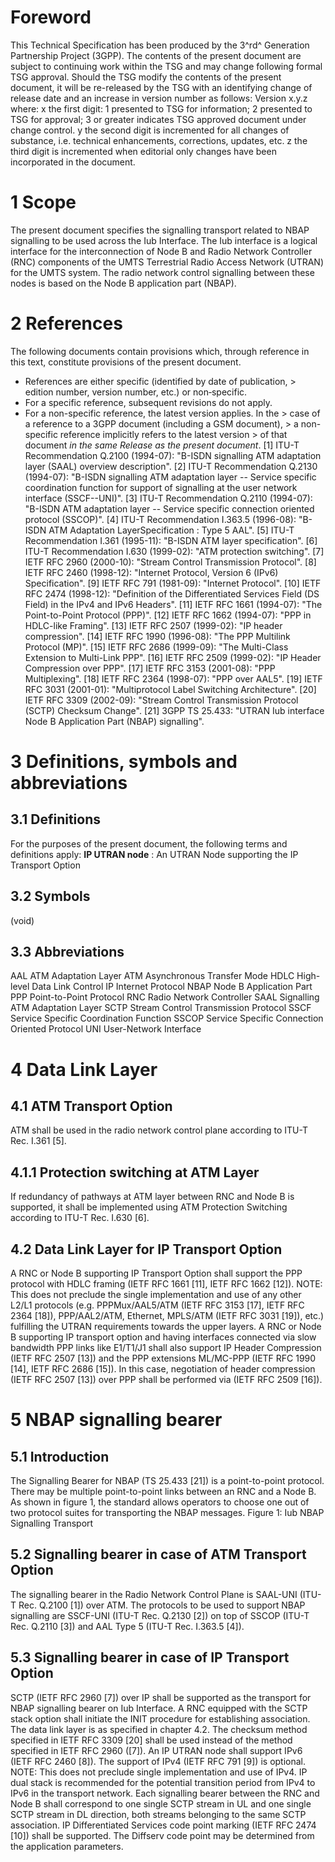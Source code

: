 # Foreword
This Technical Specification has been produced by the 3^rd^ Generation
Partnership Project (3GPP).
The contents of the present document are subject to continuing work within the
TSG and may change following formal TSG approval. Should the TSG modify the
contents of the present document, it will be re-released by the TSG with an
identifying change of release date and an increase in version number as
follows:
Version x.y.z
where:
x the first digit:
1 presented to TSG for information;
2 presented to TSG for approval;
3 or greater indicates TSG approved document under change control.
y the second digit is incremented for all changes of substance, i.e. technical
enhancements, corrections, updates, etc.
z the third digit is incremented when editorial only changes have been
incorporated in the document.
# 1 Scope
The present document specifies the signalling transport related to NBAP
signalling to be used across the Iub Interface. The Iub interface is a logical
interface for the interconnection of Node B and Radio Network Controller (RNC)
components of the UMTS Terrestrial Radio Access Network (UTRAN) for the UMTS
system. The radio network control signalling between these nodes is based on
the Node B application part (NBAP).
# 2 References
The following documents contain provisions which, through reference in this
text, constitute provisions of the present document.
  * References are either specific (identified by date of publication, > edition number, version number, etc.) or non‑specific.
  * For a specific reference, subsequent revisions do not apply.
  * For a non-specific reference, the latest version applies. In the > case of a reference to a 3GPP document (including a GSM document), > a non-specific reference implicitly refers to the latest version > of that document _in the same Release as the present document_.
[1] ITU-T Recommendation Q.2100 (1994-07): \"B-ISDN signalling ATM adaptation
layer (SAAL) overview description\".
[2] ITU-T Recommendation Q.2130 (1994-07): \"B-ISDN signalling ATM adaptation
layer -- Service specific coordination function for support of signalling at
the user network interface (SSCF--UNI)\".
[3] ITU-T Recommendation Q.2110 (1994-07): \"B-ISDN ATM adaptation layer --
Service specific connection oriented protocol (SSCOP)\".
[4] ITU-T Recommendation I.363.5 (1996-08): \"B-ISDN ATM Adaptation
LayerSpecification : Type 5 AAL\".
[5] ITU-T Recommendation I.361 (1995-11): \"B-ISDN ATM layer specification\".
[6] ITU-T Recommendation I.630 (1999-02): \"ATM protection switching\".
[7] IETF RFC 2960 (2000-10): \"Stream Control Transmission Protocol\".
[8] IETF RFC 2460 (1998-12): \"Internet Protocol, Version 6 (IPv6)
Specification\".
[9] IETF RFC 791 (1981-09): \"Internet Protocol\".
[10] IETF RFC 2474 (1998-12): \"Definition of the Differentiated Services
Field (DS Field) in the IPv4 and IPv6 Headers\".
[11] IETF RFC 1661 (1994-07): \"The Point-to-Point Protocol (PPP)\".
[12] IETF RFC 1662 (1994-07): \"PPP in HDLC-like Framing\".
[13] IETF RFC 2507 (1999-02): \"IP header compression\".
[14] IETF RFC 1990 (1996-08): \"The PPP Multilink Protocol (MP)\".
[15] IETF RFC 2686 (1999-09): \"The Multi-Class Extension to Multi-Link PPP\".
[16] IETF RFC 2509 (1999-02): \"IP Header Compression over PPP\".
[17] IETF RFC 3153 (2001-08): \"PPP Multiplexing\".
[18] IETF RFC 2364 (1998-07): \"PPP over AAL5\".
[19] IETF RFC 3031 (2001-01): \"Multiprotocol Label Switching Architecture\".
[20] IETF RFC 3309 (2002-09): \"Stream Control Transmission Protocol (SCTP)
Checksum Change\".
[21] 3GPP TS 25.433: \"UTRAN Iub interface Node B Application Part (NBAP)
signalling\".
# 3 Definitions, symbols and abbreviations
## 3.1 Definitions
For the purposes of the present document, the following terms and definitions
apply:
**IP UTRAN node** : An UTRAN Node supporting the IP Transport Option
## 3.2 Symbols
(void)
## 3.3 Abbreviations
AAL ATM Adaptation Layer
ATM Asynchronous Transfer Mode
HDLC High-level Data Link Control
IP Internet Protocol
NBAP Node B Application Part
PPP Point-to-Point Protocol
RNC Radio Network Controller
SAAL Signalling ATM Adaptation Layer
SCTP Stream Control Transmission Protocol
SSCF Service Specific Coordination Function
SSCOP Service Specific Connection Oriented Protocol
UNI User-Network Interface
# 4 Data Link Layer
## 4.1 ATM Transport Option
ATM shall be used in the radio network control plane according to ITU-T Rec.
I.361 [5].
## 4.1.1 Protection switching at ATM Layer
If redundancy of pathways at ATM layer between RNC and Node B is supported, it
shall be implemented using ATM Protection Switching according to ITU-T Rec.
I.630 [6].
## 4.2 Data Link Layer for IP Transport Option
A RNC or Node B supporting IP Transport Option shall support the PPP protocol
with HDLC framing (IETF RFC 1661 [11], IETF RFC 1662 [12]).
NOTE: This does not preclude the single implementation and use of any other
L2/L1 protocols (e.g. PPPMux/AAL5/ATM (IETF RFC 3153 [17], IETF RFC 2364
[18]), PPP/AAL2/ATM, Ethernet, MPLS/ATM (IETF RFC 3031 [19]), etc.) fulfilling
the UTRAN requirements towards the upper layers.
A RNC or Node B supporting IP transport option and having interfaces connected
via slow bandwidth PPP links like E1/T1/J1 shall also support IP Header
Compression (IETF RFC 2507 [13]) and the PPP extensions ML/MC-PPP (IETF RFC
1990 [14], IETF RFC 2686 [15]). In this case, negotiation of header
compression (IETF RFC 2507 [13]) over PPP shall be performed via (IETF RFC
2509 [16]).
# 5 NBAP signalling bearer
## 5.1 Introduction
The Signalling Bearer for NBAP (TS 25.433 [21]) is a point-to-point protocol.
There may be multiple point-to-point links between an RNC and a Node B. As
shown in figure 1, the standard allows operators to choose one out of two
protocol suites for transporting the NBAP messages.
Figure 1: Iub NBAP Signalling Transport
## 5.2 Signalling bearer in case of ATM Transport Option
The signalling bearer in the Radio Network Control Plane is SAAL-UNI (ITU-T
Rec. Q.2100 [1]) over ATM. The protocols to be used to support NBAP signalling
are SSCF-UNI (ITU-T Rec. Q.2130 [2]) on top of SSCOP (ITU-T Rec. Q.2110 [3])
and AAL Type 5 (ITU-T Rec. I.363.5 [4]).
## 5.3 Signalling bearer in case of IP Transport Option
SCTP (IETF RFC 2960 [7]) over IP shall be supported as the transport for NBAP
signalling bearer on Iub Interface. A RNC equipped with the SCTP stack option
shall initiate the INIT procedure for establishing association. The data link
layer is as specified in chapter 4.2.
The checksum method specified in IETF RFC 3309 [20] shall be used instead of
the method specified in IETF RFC 2960 ([7]).
An IP UTRAN node shall support IPv6 (IETF RFC 2460 [8]). The support of IPv4
(IETF RFC 791 [9]) is optional.
NOTE: This does not preclude single implementation and use of IPv4.
IP dual stack is recommended for the potential transition period from IPv4 to
IPv6 in the transport network.
Each signalling bearer between the RNC and Node B shall correspond to one
single SCTP stream in UL and one single SCTP stream in DL direction, both
streams belonging to the same SCTP association.
IP Differentiated Services code point marking (IETF RFC 2474 [10]) shall be
supported. The Diffserv code point may be determined from the application
parameters.
#